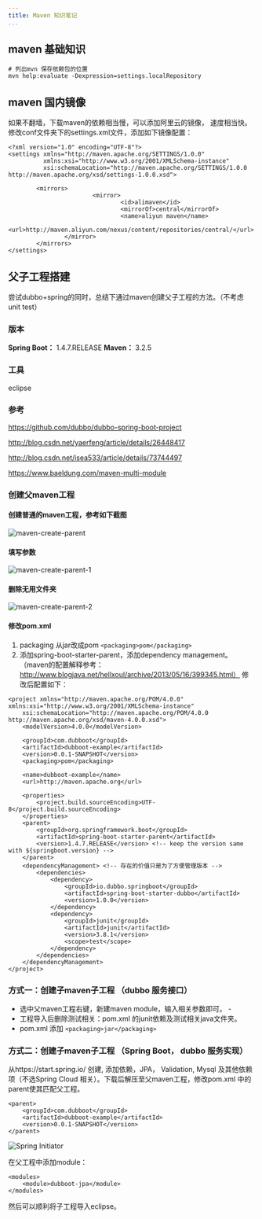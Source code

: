 ```yaml
---
title: Maven 知识笔记
...
```


## maven 基础知识
```
# 列出mvn 保存依赖包的位置
mvn help:evaluate -Dexpression=settings.localRepository

```

## maven 国内镜像
如果不翻墙，下载maven的依赖相当慢，可以添加阿里云的镜像， 速度相当快。
修改conf文件夹下的settings.xml文件，添加如下镜像配置：
```
<?xml version="1.0" encoding="UTF-8"?>
<settings xmlns="http://maven.apache.org/SETTINGS/1.0.0"
          xmlns:xsi="http://www.w3.org/2001/XMLSchema-instance"
          xsi:schemaLocation="http://maven.apache.org/SETTINGS/1.0.0 http://maven.apache.org/xsd/settings-1.0.0.xsd">

		<mirrors>
						<mirror>
								<id>alimaven</id>
								<mirrorOf>central</mirrorOf>
								<name>aliyun maven</name>
								<url>http://maven.aliyun.com/nexus/content/repositories/central/</url>
				</mirror>
		</mirrors>
</settings>
```



## 父子工程搭建
尝试dubbo+spring的同时，总结下通过maven创建父子工程的方法。（不考虑unit test）

### 版本
**Spring Boot：** 1.4.7.RELEASE
**Maven：** 3.2.5
### 工具
eclipse
### 参考
https://github.com/dubbo/dubbo-spring-boot-project

http://blog.csdn.net/yaerfeng/article/details/26448417

http://blog.csdn.net/isea533/article/details/73744497

https://www.baeldung.com/maven-multi-module
### 创建父maven工程
#### 创建普通的maven工程，参考如下截图
![maven-create-parent](http://tech.jiu-shu.com/Dev-Ops/maven-create-parent.png)
#### 填写参数
![maven-create-parent-1](http://tech.jiu-shu.com/Dev-Ops/maven-create-parent-1.png)
#### 删除无用文件夹
![maven-create-parent-2](http://tech.jiu-shu.com/Dev-Ops/maven-create-parent-2.png)
#### 修改pom.xml

 1. packaging 从jar改成pom `<packaging>pom</packaging>`
 2. 添加spring-boot-starter-parent，添加dependency management。（maven的配置解释参考：http://www.blogjava.net/hellxoul/archive/2013/05/16/399345.html）
 修改后配置如下：
 

```
<project xmlns="http://maven.apache.org/POM/4.0.0" xmlns:xsi="http://www.w3.org/2001/XMLSchema-instance"
	xsi:schemaLocation="http://maven.apache.org/POM/4.0.0 http://maven.apache.org/xsd/maven-4.0.0.xsd">
	<modelVersion>4.0.0</modelVersion>

	<groupId>com.dubboot</groupId>
	<artifactId>dubboot-example</artifactId>
	<version>0.0.1-SNAPSHOT</version>
	<packaging>pom</packaging>

	<name>dubboot-example</name>
	<url>http://maven.apache.org</url>

	<properties>
		<project.build.sourceEncoding>UTF-8</project.build.sourceEncoding>
	</properties>
	<parent>
		<groupId>org.springframework.boot</groupId>
		<artifactId>spring-boot-starter-parent</artifactId>
		<version>1.4.7.RELEASE</version> <!-- keep the version same with ${springboot.version} -->
	</parent>
	<dependencyManagement> <!-- 存在的价值只是为了方便管理版本 -->
		<dependencies>
			<dependency>
				<groupId>io.dubbo.springboot</groupId>
				<artifactId>spring-boot-starter-dubbo</artifactId>
				<version>1.0.0</version>
			</dependency>
			<dependency> 
				<groupId>junit</groupId>
				<artifactId>junit</artifactId>
				<version>3.8.1</version>
				<scope>test</scope>
			</dependency>
		</dependencies>
	</dependencyManagement>
</project>
```
### 方式一：创建子maven子工程 （dubbo 服务接口）

 - 选中父maven工程右键，新建maven module，输入相关参数即可。 -      
 - 工程导入后删除测试相关：pom.xml 的junit依赖及测试相关java文件夹。
 - pom.xml 添加 `<packaging>jar</packaging>`
### 方式二：创建子maven子工程 （Spring Boot， dubbo 服务实现）
从https://start.spring.io/ 创建, 添加依赖，JPA， Validation, Mysql 及其他依赖项（不选Spring Cloud 相关）。下载后解压至父maven工程，修改pom.xml 中的parent使其匹配父工程。

```
<parent>
	<groupId>com.dubboot</groupId>
	<artifactId>dubboot-example</artifactId>
	<version>0.0.1-SNAPSHOT</version>
</parent>
```
![Spring Initiator](http://tech.jiu-shu.com/Dev-Ops/spring-io-initiator.png)

在父工程中添加module：

```
<modules>
	<module>dubboot-jpa</module>
</modules>
```
然后可以顺利将子工程导入eclipse。

